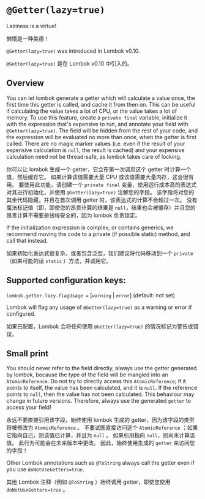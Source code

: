 # `@Getter(lazy=true)`


Laziness is a virtue!


懒惰是一种美德！


`@Getter(lazy=true)` was introduced in Lombok v0.10.


`@Getter(lazy=true)` 是在 Lombok v0.10 中引入的。


## Overview


You can let lombok generate a getter which will calculate a value once, the first time this getter is called, and cache it from then on. 
This can be useful if calculating the value takes a lot of CPU, or the value takes a lot of memory. 
To use this feature, create a `private final` variable, initialize it with the expression that's expensive to run, and annotate your field with `@Getter(lazy=true)`. 
The field will be hidden from the rest of your code, and the expression will be evaluated no more than once, when the getter is first called. 
There are no magic marker values (i.e. even if the result of your expensive calculation is `null`, the result is cached) and your expensive calculation need not be thread-safe, as lombok takes care of locking.


你可以让 lombok 生成一个 getter，它会在第一次调用这个 getter 时计算一个值，然后缓存它。
如果计算该值需要大量 CPU 或该值需要大量内存，这会很有用。
要使用此功能，请创建一个 `private final` 变量，使用运行成本高的表达式对其进行初始化，并使用 `@Getter(lazy=true)` 注解您的字段。
该字段将对您的其余代码隐藏，并且在首次调用 getter 时，该表达式的计算不会超过一次。
没有魔法标记值（即，即使您的昂贵计算的结果是 `null`，结果也会被缓存）并且您的昂贵计算不需要是线程安全的，因为 lombok 负责锁定。


If the initialization expression is complex, or contains generics, we recommend moving the code to a private (if possible static) method, and call that instead.


如果初始化表达式很复杂，或者包含泛型，我们建议将代码移动到一个 `private` （如果可能的话 `static` ）方法，并调用它。


## Supported configuration keys:


`lombok.getter.lazy.flagUsage =` [`warning` | `error`] (default: not set)


Lombok will flag any usage of `@Getter(lazy=true)` as a warning or error if configured.


如果已配置，Lombok 会将任何使用 `@Getter(lazy=true)` 的情况标记为警告或错误。


## Small print


You should never refer to the field directly, always use the getter generated by lombok, because the type of the field will be mangled into an `AtomicReference`. 
Do not try to directly access this `AtomicReference`; if it points to itself, the value has been calculated, and it is `null`. 
If the reference points to `null`, then the value has not been calculated. 
This behaviour may change in future versions. 
Therefore, always use the generated `getter` to access your field!


永远不要直接引用该字段，始终使用 lombok 生成的 getter，因为该字段的类型将被修改为 `AtomicReference` 。
不要试图直接访问这个 `AtomicReference` ；如果它指向自己，则该值已计算，并且为 `null` 。
如果引用指向 `null`，则尚未计算该值。
此行为可能会在未来版本中更改。
因此，始终使用生成的 `getter` 来访问您的字段！


Other Lombok annotations such as `@ToString` always call the getter even if you use `doNotUseGetters=true`.


其他 Lombok 注释（例如 `@ToString` ）始终调用 getter，即使您使用 `doNotUseGetters=true` 。
